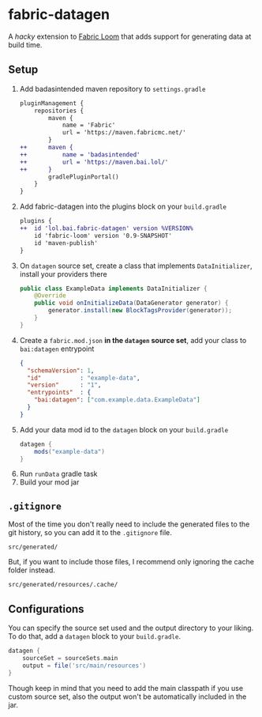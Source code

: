 # fabric-datagen

A _hacky_ extension to [Fabric Loom](https://github.com/FabricMC/fabric-loom) that adds support for generating data at build time.

## Setup
1. Add badasintended maven repository to `settings.gradle`
   ```diff
   pluginManagement {
       repositories {
           maven {
               name = 'Fabric'
               url = 'https://maven.fabricmc.net/'
           }
   ++      maven {
   ++          name = 'badasintended'
   ++          url = 'https://maven.bai.lol/'
   ++      }
           gradlePluginPortal()
       }
   }
   ```
2. Add fabric-datagen into the plugins block on your `build.gradle`
   ```diff
   plugins {
   ++  id 'lol.bai.fabric-datagen' version %VERSION%
       id 'fabric-loom' version '0.9-SNAPSHOT'
       id 'maven-publish'
   }
   ```
3. On `datagen` source set, create a class that implements `DataInitializer`, install your providers there
   ```java
   public class ExampleData implements DataInitializer {
       @Override
       public void onInitializeData(DataGenerator generator) {
           generator.install(new BlockTagsProvider(generator));
       }
   }
   ```
4. Create a `fabric.mod.json` **in the `datagen` source set**, add your class to `bai:datagen` entrypoint
   ```json
   {
     "schemaVersion": 1,
     "id"           : "example-data",
     "version"      : "1",
     "entrypoints"  : {
       "bai:datagen": ["com.example.data.ExampleData"]
     }
   }
   ```
5. Add your data mod id to the `datagen` block on your `build.gradle`
   ```gradle
   datagen {
       mods("example-data")
   }
   ```
6. Run `runData` gradle task
7. Build your mod jar

## `.gitignore`
Most of the time you don't really need to include the generated files to the git history, 
so you can add it to the `.gitignore` file.
```gitignore
src/generated/
```
But, if you want to include those files, I recommend only ignoring the cache folder instead.
```gitignore
src/generated/resources/.cache/
```

## Configurations
You can specify the source set used and the output directory to your liking. 
To do that, add a `datagen` block to your `build.gradle`.
```gradle
datagen {
    sourceSet = sourceSets.main
    output = file('src/main/resources')
}
```
Though keep in mind that you need to add the main classpath if you use custom source set,
also the output won't be automatically included in the jar.
